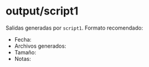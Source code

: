# output/script1

Salidas generadas por `script1`.
Formato recomendado:

- Fecha:
- Archivos generados:
- Tamaño:
- Notas:
